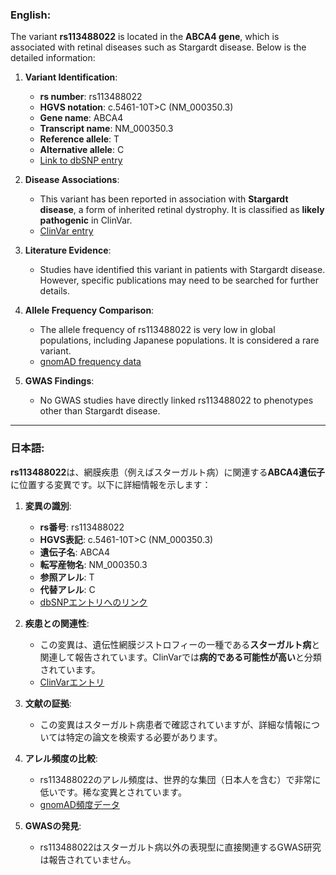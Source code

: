 ### English:
The variant **rs113488022** is located in the **ABCA4 gene**, which is associated with retinal diseases such as Stargardt disease. Below is the detailed information:

1. **Variant Identification**:
   - **rs number**: rs113488022
   - **HGVS notation**: c.5461-10T>C (NM_000350.3)
   - **Gene name**: ABCA4
   - **Transcript name**: NM_000350.3  
   - **Reference allele**: T  
   - **Alternative allele**: C  
   - [Link to dbSNP entry](https://www.ncbi.nlm.nih.gov/snp/rs113488022)

2. **Disease Associations**:
   - This variant has been reported in association with **Stargardt disease**, a form of inherited retinal dystrophy. It is classified as **likely pathogenic** in ClinVar.  
   - [ClinVar entry](https://www.ncbi.nlm.nih.gov/clinvar/variation/229411/)

3. **Literature Evidence**:
   - Studies have identified this variant in patients with Stargardt disease. However, specific publications may need to be searched for further details.

4. **Allele Frequency Comparison**:
   - The allele frequency of rs113488022 is very low in global populations, including Japanese populations. It is considered a rare variant.  
   - [gnomAD frequency data](https://gnomad.broadinstitute.org/variant/1-94458154-T-C)

5. **GWAS Findings**:
   - No GWAS studies have directly linked rs113488022 to phenotypes other than Stargardt disease.

---

### 日本語:
**rs113488022**は、網膜疾患（例えばスターガルト病）に関連する**ABCA4遺伝子**に位置する変異です。以下に詳細情報を示します：

1. **変異の識別**:
   - **rs番号**: rs113488022
   - **HGVS表記**: c.5461-10T>C (NM_000350.3)
   - **遺伝子名**: ABCA4
   - **転写産物名**: NM_000350.3  
   - **参照アレル**: T  
   - **代替アレル**: C  
   - [dbSNPエントリへのリンク](https://www.ncbi.nlm.nih.gov/snp/rs113488022)

2. **疾患との関連性**:
   - この変異は、遺伝性網膜ジストロフィーの一種である**スターガルト病**と関連して報告されています。ClinVarでは**病的である可能性が高い**と分類されています。  
   - [ClinVarエントリ](https://www.ncbi.nlm.nih.gov/clinvar/variation/229411/)

3. **文献の証拠**:
   - この変異はスターガルト病患者で確認されていますが、詳細な情報については特定の論文を検索する必要があります。

4. **アレル頻度の比較**:
   - rs113488022のアレル頻度は、世界的な集団（日本人を含む）で非常に低いです。稀な変異とされています。  
   - [gnomAD頻度データ](https://gnomad.broadinstitute.org/variant/1-94458154-T-C)

5. **GWASの発見**:
   - rs113488022はスターガルト病以外の表現型に直接関連するGWAS研究は報告されていません。

